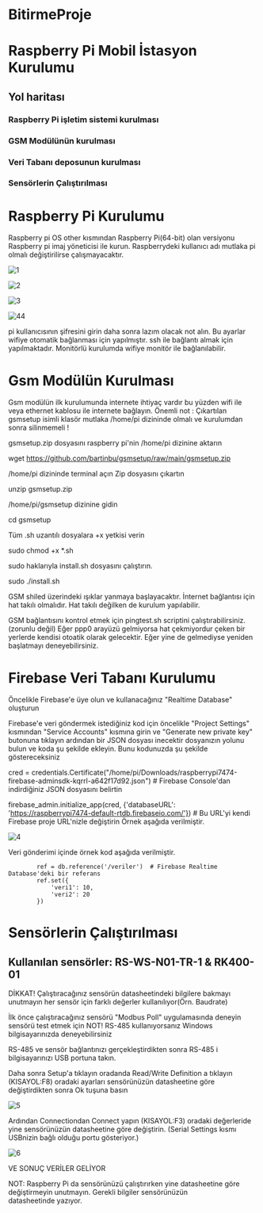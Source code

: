 # BitirmeProje
# Raspberry Pi Mobil İstasyon Kurulumu
## Yol haritası
### Raspberry Pi işletim sistemi kurulması

### GSM Modülünün kurulması

### Veri Tabanı deposunun kurulması

### Sensörlerin Çalıştırılması

# Raspberry Pi Kurulumu
Raspberry pi OS other kısmından Raspberry Pi(64-bit) olan versiyonu Raspberry pi imaj yöneticisi ile kurun. Raspberrydeki kullanıcı adı mutlaka pi olmalı değiştirilirse çalışmayacaktır.

![1](https://github.com/suhavural/BitirmeProje/assets/77546710/a294eb81-cf81-49ce-8c3a-a8ec4cc0a59a)

![2](https://github.com/suhavural/BitirmeProje/assets/77546710/00b916a8-e215-4e8d-8daf-f281e3f377e9)

![3](https://github.com/suhavural/BitirmeProje/assets/77546710/0c3d8ce4-b46d-4f94-bd73-0306ca86f4e3)

![44](https://github.com/suhavural/BitirmeProje/assets/77546710/792827a8-6a2d-490c-a46e-ed5849f837ff)




pi kullanıcısının şifresini girin daha sonra lazım olacak not alın. Bu ayarlar wifiye otomatik bağlanması için yapılmıştır. ssh ile bağlantı almak için yapılmaktadır. Monitörlü kurulumda wifiye monitör ile bağlanılabilir.

# Gsm Modülün Kurulması
Gsm modülün ilk kurulumunda internete ihtiyaç vardır bu yüzden wifi ile veya ethernet kablosu ile internete bağlayın.
Önemli not : Çıkartılan gsmsetup isimli klasör mutlaka /home/pi dizininde olmalı ve kurulumdan sonra silinmemeli !

gsmsetup.zip dosyasını raspberry pi'nin /home/pi dizinine aktarın

wget https://github.com/bartinbu/gsmsetup/raw/main/gsmsetup.zip

/home/pi dizininde terminal açın Zip dosyasını çıkartın

unzip gsmsetup.zip

/home/pi/gsmsetup dizinine gidin

cd gsmsetup

Tüm .sh uzantılı dosyalara +x yetkisi verin

sudo chmod +x *.sh

sudo haklarıyla install.sh dosyasını çalıştırın.

sudo ./install.sh

GSM shiled üzerindeki ışıklar yanmaya başlayacaktır. İnternet bağlantısı için hat takılı olmalıdır. Hat takılı değilken de kurulum yapılabilir.

GSM bağlantısını kontrol etmek için pingtest.sh scriptini çalıştırabilirsiniz.(zorunlu değil) Eğer ppp0 arayüzü gelmiyorsa hat çekmiyordur çeken bir yerlerde kendisi otoatik olarak gelecektir.
Eğer yine de gelmediyse yeniden başlatmayı deneyebilirsiniz.

# Firebase Veri Tabanı Kurulumu

Öncelikle Firebase'e üye olun ve kullanacağınız "Realtime Database" oluşturun

Firebase'e veri göndermek istediğiniz kod için öncelikle "Project Settings" kısmından "Service Accounts" kısmına girin ve "Generate new private key" butonuna tıklayın ardından bir JSON dosyası inecektir dosyanızın yolunu bulun ve koda şu şekilde ekleyin.
Bunu kodunuzda şu şekilde göstereceksiniz

 cred = credentials.Certificate("/home/pi/Downloads/raspberrypi7474-firebase-adminsdk-kqrrl-a642f17d92.json") # Firebase Console'dan indirdiğiniz JSON dosyasını belirtin

 firebase_admin.initialize_app(cred, {'databaseURL': 'https://raspberrypi7474-default-rtdb.firebaseio.com/'})  # Bu URL'yi kendi Firebase proje URL'nizle değiştirin Örnek aşağıda verilmiştir.

![4](https://github.com/suhavural/BitirmeProje/assets/77546710/7b706b4c-c7d9-4d26-904b-ae46d79360a8)




Veri gönderimi içinde örnek kod aşağıda verilmiştir.


            ref = db.reference('/veriler')  # Firebase Realtime Database'deki bir referans
            ref.set({
                'veri1': 10,
                'veri2': 20
            })
            

# Sensörlerin Çalıştırılması
## Kullanılan sensörler: RS-WS-N01-TR-1 & RK400-01
DİKKAT! Çalıştıracağınız sensörün datasheetindeki bilgilere bakmayı unutmayın her sensör için farklı değerler kullanılıyor(Örn. Baudrate)

İlk önce çalıştıracağınız sensörü "Modbus Poll" uygulamasında deneyin sensörü test etmek için NOT! RS-485 kullanıyorsanız Windows bilgisayarınızda deneyebilirsiniz

RS-485 ve sensör bağlantınızı gerçekleştirdikten sonra RS-485 i bilgisayarınızı USB portuna takın.

Daha sonra Setup'a tıklayın oradanda Read/Write Definition a tıklayın (KISAYOL:F8) oradaki ayarları sensörünüzün datasheetine göre değiştirdikten sonra Ok tuşuna basın

![5](https://github.com/suhavural/BitirmeProje/assets/77546710/441cd82c-9ead-42a3-8d91-1962e572d292)




Ardından Connectiondan Connect yapın (KISAYOL:F3)  oradaki değerleride yine sensörünüzün datasheetine göre değiştirin. (Serial Settings kısmı USBnizin bağlı olduğu portu gösteriyor.)

![6](https://github.com/suhavural/BitirmeProje/assets/77546710/355f0b09-29c0-44b8-adda-ebad19155fa8)



VE SONUÇ VERİLER GELİYOR

NOT: Raspberry Pi da sensörünüzü çalıştırırken yine datasheetine göre değiştirmeyin unutmayın. Gerekli bilgiler sensörünüzün datasheetinde yazıyor.
